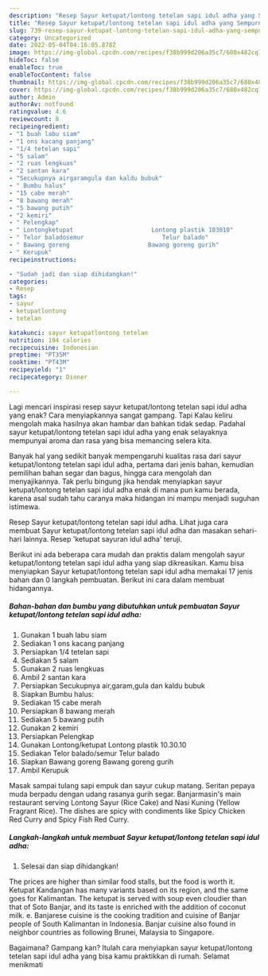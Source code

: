 ```yaml
---
description: "Resep Sayur ketupat/lontong tetelan sapi idul adha yang Sempurna, Buat Buka Puasa}"
title: "Resep Sayur ketupat/lontong tetelan sapi idul adha yang Sempurna, Buat Buka Puasa}"
slug: 739-resep-sayur-ketupat-lontong-tetelan-sapi-idul-adha-yang-sempurna-buat-buka-puasa
category: Uncategorized
date: 2022-05-04T04:16:05.878Z
image: https://img-global.cpcdn.com/recipes/f38b999d206a35c7/680x482cq70/sayur-ketupatlontong-tetelan-sapi-idul-adha-foto-resep-utama.jpg
hideToc: false
enableToc: true
enableTocContent: false
thumbnail: https://img-global.cpcdn.com/recipes/f38b999d206a35c7/680x482cq70/sayur-ketupatlontong-tetelan-sapi-idul-adha-foto-resep-utama.jpg
cover: https://img-global.cpcdn.com/recipes/f38b999d206a35c7/680x482cq70/sayur-ketupatlontong-tetelan-sapi-idul-adha-foto-resep-utama.jpg
author: Admin
authorAv: notfound
ratingvalue: 4.6
reviewcount: 8
recipeingredient:
- "1 buah labu siam"
- "1 ons kacang panjang"
- "1/4 tetelan sapi"
- "5 salam"
- "2 ruas lengkuas"
- "2 santan kara"
- "Secukupnya airgaramgula dan kaldu bubuk"
- " Bumbu halus"
- "15 cabe merah"
- "8 bawang merah"
- "5 bawang putih"
- "2 kemiri"
- " Pelengkap"
- " Lontongketupat                      Lontong plastik 103010"
- " Telor baladosemur                      Telur balado"
- " Bawang goreng                      Bawang goreng gurih"
- " Kerupuk"
recipeinstructions:

- "Sudah jadi dan siap dihidangkan!"
categories:
- Resep
tags:
- sayur
- ketupatlontong
- tetelan

katakunci: sayur ketupatlontong tetelan 
nutrition: 194 calories
recipecuisine: Indonesian
preptime: "PT35M"
cooktime: "PT43M"
recipeyield: "1"
recipecategory: Dinner

---
```



Lagi mencari inspirasi resep sayur ketupat/lontong tetelan sapi idul adha yang enak? Cara menyiapkannya sangat gampang. Tapi Kalau keliru mengolah maka hasilnya akan hambar dan bahkan tidak sedap. Padahal sayur ketupat/lontong tetelan sapi idul adha yang enak selayaknya mempunyai aroma dan rasa yang bisa memancing selera kita.


Banyak hal yang sedikit banyak mempengaruhi kualitas rasa dari sayur ketupat/lontong tetelan sapi idul adha, pertama dari jenis bahan, kemudian pemilihan bahan segar dan bagus, hingga cara mengolah dan menyajikannya. Tak perlu bingung jika hendak menyiapkan sayur ketupat/lontong tetelan sapi idul adha enak di mana pun kamu berada, karena asal sudah tahu caranya maka hidangan ini mampu menjadi suguhan istimewa.

Resep Sayur ketupat/lontong tetelan sapi idul adha. Lihat juga cara membuat Sayur ketupat/lontong tetelan sapi idul adha dan masakan sehari-hari lainnya. Resep &#39;ketupat sayuran idul adha&#39; teruji.


Berikut ini ada beberapa cara mudah dan praktis dalam mengolah sayur ketupat/lontong tetelan sapi idul adha yang siap dikreasikan. Kamu bisa menyiapkan Sayur ketupat/lontong tetelan sapi idul adha memakai 17 jenis bahan dan 0 langkah pembuatan. Berikut ini cara dalam membuat hidangannya.

<!--inarticleads1-->

##### Bahan-bahan dan bumbu yang dibutuhkan untuk pembuatan Sayur ketupat/lontong tetelan sapi idul adha:

1. Gunakan 1 buah labu siam
1. Sediakan 1 ons kacang panjang
1. Persiapkan 1/4 tetelan sapi
1. Sediakan 5 salam
1. Gunakan 2 ruas lengkuas
1. Ambil 2 santan kara
1. Persiapkan Secukupnya air,garam,gula dan kaldu bubuk
1. Siapkan  Bumbu halus:
1. Sediakan 15 cabe merah
1. Persiapkan 8 bawang merah
1. Sediakan 5 bawang putih
1. Gunakan 2 kemiri
1. Persiapkan  Pelengkap
1. Gunakan  Lontong/ketupat                      Lontong plastik 10.30.10
1. Sediakan  Telor balado/semur                      Telur balado
1. Siapkan  Bawang goreng                      Bawang goreng gurih
1. Ambil  Kerupuk


Masak sampai tulang sapi empuk dan sayur cukup matang. Seritan pepaya muda berpadu dengan udang rasanya gurih segar. Banjarmasin&#39;s main restaurant serving Lontong Sayur (Rice Cake) and Nasi Kuning (Yellow Fragrant Rice). The dishes are spicy with condiments like Spicy Chicken Red Curry and Spicy Fish Red Curry. 

<!--inarticleads2-->

##### Langkah-langkah untuk membuat Sayur ketupat/lontong tetelan sapi idul adha:


1. Selesai dan siap dihidangkan!

The prices are higher than similar food stalls, but the food is worth it. Ketupat Kandangan has many variants based on its region, and the same goes for Kalimantan. The ketupat is served with soup even cloudier than that of Soto Banjar, and its taste is enriched with the addition of coconut milk. e. Banjarese cuisine is the cooking tradition and cuisine of Banjar people of South Kalimantan in Indonesia. Banjar cuisine also found in neighbor countries as following Brunei, Malaysia to Singapore. 

Bagaimana? Gampang kan? Itulah cara menyiapkan sayur ketupat/lontong tetelan sapi idul adha yang bisa kamu praktikkan di rumah. Selamat menikmati
